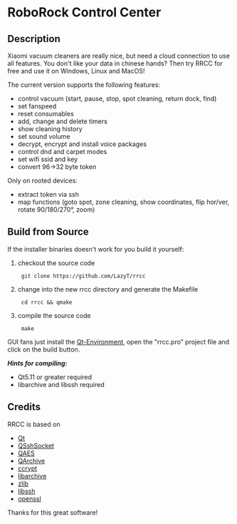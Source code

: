 # **RoboRock Control Center**

## Description

Xiaomi vacuum cleaners are really nice, but need a cloud connection to use all features. You don't like your data in chinese hands? Then try RRCC for free and use it on Windows, Linux and MacOS!

The current version supports the following features:

* control vacuum (start, pause, stop, spot cleaning, return dock, find)
* set fanspeed
* reset consumables
* add, change and delete timers
* show cleaning history
* set sound volume
* decrypt, encrypt and install voice packages
* control dnd and carpet modes
* set wifi ssid and key
* convert 96->32 byte token

Only on rooted devices:

* extract token via ssh
* map functions (goto spot, zone cleaning, show coordinates, flip hor/ver, rotate 90/180/270°, zoom)

## Build from Source

If the installer binaries doesn't work for you build it yourself:

1) checkout the source code

		git clone https://github.com/LazyT/rrcc

2) change into the new rrcc directory and generate the Makefile

		cd rrcc && qmake

3) compile the source code

		make

GUI fans just install the [Qt-Environment](http://www.qt.io/download-open-source), open the "rrcc.pro" project file and click on the build button.

***Hints for compiling:***

 - Qt5.11 or greater required
 - libarchive and libssh required

## Credits

RRCC is based on

* [Qt](http://www.qt.io)
* [QSshSocket](https://github.com/mikemvk/QSshSocket)
* [QAES](https://github.com/bricke/Qt-AES)
* [QArchive](https://github.com/antony-jr/QArchive)
* [ccrypt](http://ccrypt.sourceforge.net)
* [libarchive](https://www.libarchive.org)
* [zlib](https://zlib.net)
* [libssh](https://www.libssh.org)
* [openssl](https://www.openssl.org)

Thanks for this great software!
